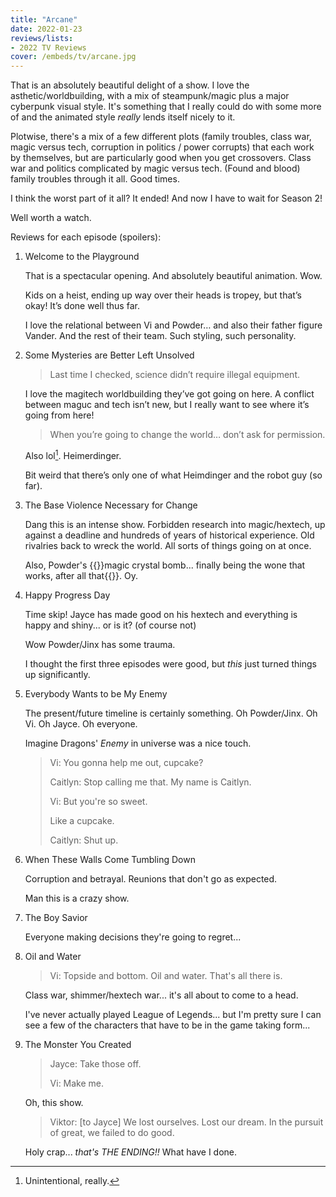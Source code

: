 ```yaml
---
title: "Arcane"
date: 2022-01-23
reviews/lists:
- 2022 TV Reviews
cover: /embeds/tv/arcane.jpg
---
```

That is an absolutely beautiful delight of a show. I love the asthetic/worldbuilding, with a mix of steampunk/magic plus a major cyberpunk visual style. It's something that I really could do with some more of and the animated style *really* lends itself nicely to it.

Plotwise, there's a mix of a few different plots (family troubles, class war, magic versus tech, corruption in politics / power corrupts) that each work by themselves, but are particularly good when you get crossovers. Class war and politics complicated by magic versus tech. (Found and blood) family troubles through it all. Good times. 

I think the worst part of it all? It ended! And now I have to wait for Season 2!

Well worth a watch. 

<!--more-->

Reviews for each episode (spoilers):

1. Welcome to the Playground

   That is a spectacular opening. And absolutely beautiful animation. Wow.

   Kids on a heist, ending up way over their heads is tropey, but that’s okay! It’s done well thus far.

   I love the relational between Vi and Powder… and also their father figure Vander. And the rest of their team. Such styling, such personality.

2. Some Mysteries are Better Left Unsolved

   > Last time I checked, science didn’t require illegal equipment.

   I love the magitech worldbuilding they’ve got going on here. A conflict between maguc and tech isn’t new, but I really want to see where it’s going from here!

   > When you’re going to change the world… don’t ask for permission.

   Also lol[^lol]. Heimerdinger.

   Bit weird that there’s only one of what Heimdinger and the robot guy (so far).

3. The Base Violence Necessary for Change

   Dang this is an intense show. Forbidden research into magic/hextech, up against a deadline and hundreds of years of historical experience. Old rivalries back to wreck the world. All sorts of things going on at once.

   Also, Powder's {{<spoiler>}}magic crystal bomb... finally being the wone that works, after all that{{</spoiler>}}. Oy.

4. Happy Progress Day

   Time skip! Jayce has made good on his hextech and everything is happy and shiny... or is it? (of course not)

   Wow Powder/Jinx has some trauma.

   I thought the first three episodes were good, but _this_ just turned things up significantly.

5. Everybody Wants to be My Enemy

   The present/future timeline is certainly something. Oh Powder/Jinx. Oh Vi. Oh Jayce. Oh everyone.

   Imagine Dragons' _Enemy_ in universe was a nice touch.

   > Vi: You gonna help me out, cupcake?
   >
   > Caitlyn: Stop calling me that. My name is Caitlyn.
   >
   > Vi: But you're so sweet.
   >
   > Like a cupcake.
   >
   > Caitlyn: Shut up.

6. When These Walls Come Tumbling Down

   Corruption and betrayal. Reunions that don't go as expected.

   Man this is a crazy show.

7. The Boy Savior

   Everyone making decisions they're going to regret...

8. Oil and Water

   > Vi: Topside and bottom. Oil and water. That's all there is.

   Class war, shimmer/hextech war... it's all about to come to a head.

   I've never actually played League of Legends... but I'm pretty sure I can see a few of the characters that have to be in the game taking form...

9. The Monster You Created

   > Jayce: Take those off.
   >
   > Vi: Make me.

   Oh, this show.

   > Viktor: [to Jayce] We lost ourselves. Lost our dream. In the pursuit of great, we failed to do good.

   Holy crap... _that's THE ENDING!!_ What have I done.

[^lol]: Unintentional, really.